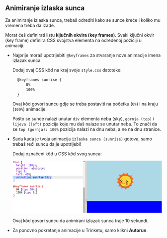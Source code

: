 ## Animiranje izlaska sunca

Za animiranje izlaska sunca, trebaš odrediti kako se sunce kreće i koliko mu vremena treba da izađe.

Morat ćeš definirati listu **ključnih okvira (key frames)**. Svaki ključni okvir (key frame) definira CSS svojstva elementa na određenoj poziciji u animaciji.

+ Najprije moraš upotrijebiti `@keyframes` za stvaranje nove animacije imena izlazak sunca.
    
    Dodaj ovaj CSS kôd na kraj svoje `style.css` datoteke:
    
        @keyframes sunrise {
            0%
            100%
        }
        
    
    Ovaj kôd govori suncu gdje se treba postaviti na početku (`0%`) i na kraju (`100%`) animacije.
    
    Pošto se sunce nalazi unutar `div` elementa neba (sky), `gornja (top)` i `lijeva (left)` pozicija koje mu daš nalaze se unutar neba. To znači da se `top (gornja): 100%` pozicija nalazi na dnu neba, a ne na dnu stranice.

+ Sada kada je tvoja animacija `izlaska sunca (sunrise)` gotova, samo trebaš reći suncu da je upotrijebi!
    
    Dodaj označeni kôd u CSS kôd svog sunca:
    
    ![snimka zaslona](images/sunrise-sunrise.png)
    
    Ovaj kôd govori suncu da animirani izlazak sunca traje 10 sekundi.

+ Za ponovno pokretanje animacije u Trinketu, samo klikni **Autorun**.